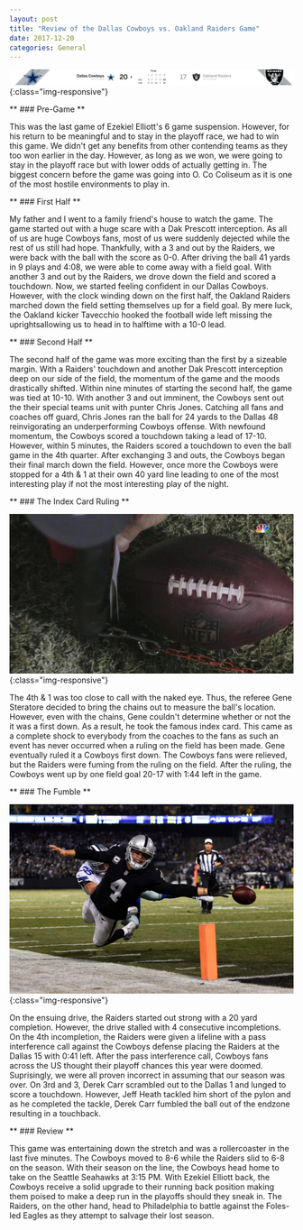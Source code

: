 ```yaml
---
layout: post
title: "Review of the Dallas Cowboys vs. Oakland Raiders Game"
date: 2017-12-20
categories: General
---
```


![Cowboys_Score](/img/Cowboys_Raiders/Cowboys_Score.tiff){:class="img-responsive"}

** ### Pre-Game **

This was the last game of Ezekiel Elliott's 6 game suspension. However, for his return to be meaningful and to stay in the playoff race, we had to win this game. We didn't get any benefits from other contending teams as they too won earlier in the day. However, as long as we won, we were going to stay in the playoff race but with lower odds of actually getting in. The biggest concern before the game was going into O. Co Coliseum as it is one of the most hostile environments to play in.

** ### First Half **

My father and I went to a family friend's house to watch the game. The game started out with a huge scare with a Dak Prescott interception. As all of us are huge Cowboys fans, most of us were suddenly dejected while the rest of us still had hope. Thankfully, with a 3 and out by the Raiders, we were back with the ball with the score as 0-0. After driving the ball 41 yards in 9 plays and 4:08, we were able to come away with a field goal. With another 3 and out by the Raiders, we drove down the field and scored a touchdown. Now, we started feeling confident in our Dallas Cowboys. However, with the clock winding down on the first half, the Oakland Raiders marched down the field setting themselves up for a field goal. By mere luck, the Oakland kicker Tavecchio hooked the football wide left missing the uprightsallowing us to head in to halftime with a 10-0 lead.

** ### Second Half **

The second half of the game was more exciting than the first by a sizeable margin. With a Raiders' touchdown and another Dak Prescott interception deep on our side of the field, the momentum of the game and the moods drastically shifted. Within nine minutes of starting the second half, the game was tied at 10-10. With another 3 and out imminent, the Cowboys sent out the their special teams unit with punter Chris Jones. Catching all fans and coaches off guard, Chris Jones ran the ball for 24 yards to the Dallas 48 reinvigorating an underperforming Cowboys offense. With newfound momentum, the Cowboys scored a touchdown taking a lead of 17-10. However, within 5 minutes, the Raiders scored a touchdown to even the ball game in the 4th quarter. After exchanging 3 and outs, the Cowboys began their final march down the field. However, once more the Cowboys were stopped for a 4th & 1 at their own 40 yard line leading to one of the most interesting play if not the most interesting play of the night.

** ### The Index Card Ruling **

![raiders-cowboys-first-down-12-18-13](/img/Cowboys_Raiders/raiders-cowboys-first-down-12-18-13.jpg){:class="img-responsive"}

The 4th & 1 was too close to call with the naked eye. Thus, the referee Gene Steratore decided to bring the chains out to measure the ball's location. However, even with the chains, Gene couldn't determine whether or not the it was a first down. As a result, he took the famous index card. This came as a complete shock to everybody from the coaches to the fans as such an event has never occurred when a ruling on the field has been made. Gene eventually ruled it a Cowboys first down. The Cowboys fans were relieved, but the Raiders were fuming from the ruling on the field. After the ruling, the Cowboys went up by one field goal 20-17 with 1:44 left in the game.

** ### The Fumble **

![bng-l-raiders-1218-11.jpg](/img/Cowboys_Raiders/bng-l-raiders-1218-11.jpg){:class="img-responsive"}

On the ensuing drive, the Raiders started out strong with a 20 yard completion. However, the drive stalled with 4 consecutive incompletions. On the 4th incompletion, the Raiders were given a lifeline with a pass interference call against the Cowboys defense placing the Raiders at the Dallas 15 with 0:41 left. After the pass interference call, Cowboys fans across the US thought their playoff chances this year were doomed. Suprisingly, we were all proven incorrect in assuming that our season was over. On 3rd and 3, Derek Carr scrambled out to the Dallas 1 and lunged to score a touchdown. However, Jeff Heath tackled him short of the pylon and as he completed the tackle, Derek Carr fumbled the ball out of the endzone resulting in a touchback.

** ### Review **

This game was entertaining down the stretch and was a rollercoaster in the last five minutes. The Cowboys moved to 8-6 while the Raiders slid to 6-8 on the season. With their season on the line, the Cowboys head home to take on the Seattle Seahawks at 3:15 PM. With Ezekiel Elliott back, the Cowboys receive a solid upgrade to their running back position making them poised to make a deep run in the playoffs should they sneak in. The Raiders, on the other hand, head to Philadelphia to battle against the Foles-led Eagles as they attempt to salvage their lost season. 
